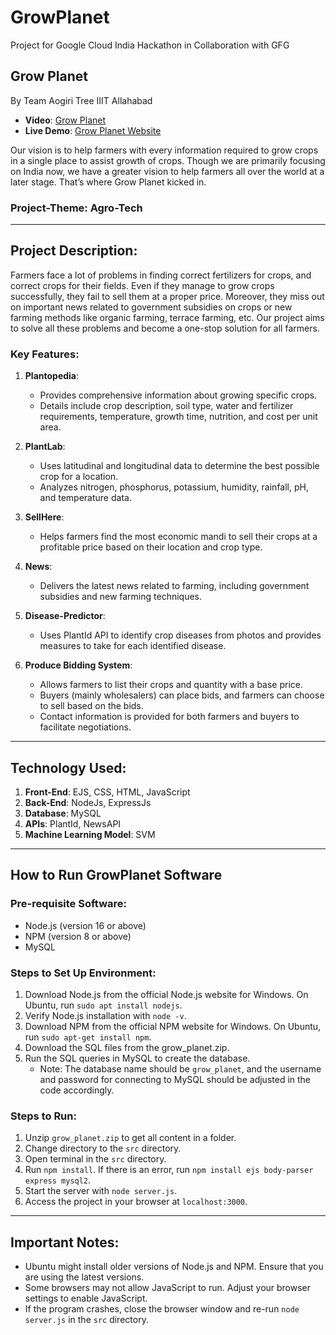 # GrowPlanet

Project for Google Cloud India Hackathon in Collaboration with GFG

## Grow Planet

By Team Aogiri Tree IIIT Allahabad

- **Video**: [Grow Planet](https://www.youtube.com/watch?v=s6tjEqioBhg)
- **Live Demo**: [Grow Planet Website](https://grow-planet.cyclic.app/)

Our vision is to help farmers with every information required to grow crops in a single place to assist growth of crops. Though we are primarily focusing on India now, we have a greater vision to help farmers all over the world at a later stage. That’s where Grow Planet kicked in.

### Project-Theme: Agro-Tech

---

## Project Description:

Farmers face a lot of problems in finding correct fertilizers for crops, and correct crops for their fields. Even if they manage to grow crops successfully, they fail to sell them at a proper price. Moreover, they miss out on important news related to government subsidies on crops or new farming methods like organic farming, terrace farming, etc. Our project aims to solve all these problems and become a one-stop solution for all farmers.

### Key Features:

1. **Plantopedia**:
   - Provides comprehensive information about growing specific crops.
   - Details include crop description, soil type, water and fertilizer requirements, temperature, growth time, nutrition, and cost per unit area.

2. **PlantLab**:
   - Uses latitudinal and longitudinal data to determine the best possible crop for a location.
   - Analyzes nitrogen, phosphorus, potassium, humidity, rainfall, pH, and temperature data.

3. **SellHere**:
   - Helps farmers find the most economic mandi to sell their crops at a profitable price based on their location and crop type.

4. **News**:
   - Delivers the latest news related to farming, including government subsidies and new farming techniques.

5. **Disease-Predictor**:
   - Uses PlantId API to identify crop diseases from photos and provides measures to take for each identified disease.

6. **Produce Bidding System**:
   - Allows farmers to list their crops and quantity with a base price.
   - Buyers (mainly wholesalers) can place bids, and farmers can choose to sell based on the bids.
   - Contact information is provided for both farmers and buyers to facilitate negotiations.

---

## Technology Used:

1. **Front-End**: EJS, CSS, HTML, JavaScript
2. **Back-End**: NodeJs, ExpressJs
3. **Database**: MySQL
4. **APIs**: PlantId, NewsAPI
5. **Machine Learning Model**: SVM

---

## How to Run GrowPlanet Software

### Pre-requisite Software:

- Node.js (version 16 or above)
- NPM (version 8 or above)
- MySQL

### Steps to Set Up Environment:

1. Download Node.js from the official Node.js website for Windows. On Ubuntu, run `sudo apt install nodejs`.
2. Verify Node.js installation with `node -v`.
3. Download NPM from the official NPM website for Windows. On Ubuntu, run `sudo apt-get install npm`.
4. Download the SQL files from the grow_planet.zip.
5. Run the SQL queries in MySQL to create the database.
   - Note: The database name should be `grow_planet`, and the username and password for connecting to MySQL should be adjusted in the code accordingly.

### Steps to Run:

1. Unzip `grow_planet.zip` to get all content in a folder.
2. Change directory to the `src` directory.
3. Open terminal in the `src` directory.
4. Run `npm install`. If there is an error, run `npm install ejs body-parser express mysql2`.
5. Start the server with `node server.js`.
6. Access the project in your browser at `localhost:3000`.

---

## Important Notes:

- Ubuntu might install older versions of Node.js and NPM. Ensure that you are using the latest versions.
- Some browsers may not allow JavaScript to run. Adjust your browser settings to enable JavaScript.
- If the program crashes, close the browser window and re-run `node server.js` in the `src` directory.
